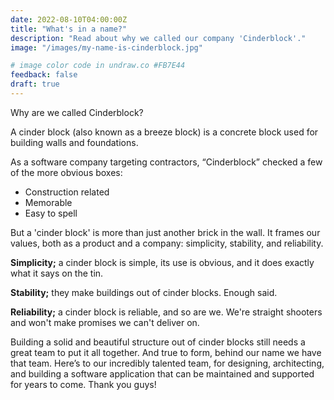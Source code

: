```yaml
---
date: 2022-08-10T04:00:00Z
title: "What's in a name?"
description: "Read about why we called our company 'Cinderblock'."
image: "/images/my-name-is-cinderblock.jpg"

# image color code in undraw.co #FB7E44 
feedback: false
draft: true
---
```


Why are we called Cinderblock?

A cinder block (also known as a breeze block) is a concrete block used for building walls and foundations.

As a software company targeting contractors, “Cinderblock” checked a few of the more obvious boxes:

* Construction related
* Memorable
* Easy to spell

But a 'cinder block' is more than just another brick in the wall. It frames our values, both as a product and a company: simplicity, stability, and reliability.

**Simplicity;** a cinder block is simple, its use is obvious, and it does exactly what it says on the tin.

**Stability;** they make buildings out of cinder blocks. Enough said.

**Reliability;** a cinder block is reliable, and so are we. We're straight shooters and won't make promises we can't deliver on.  
  
Building a solid and beautiful structure out of cinder blocks still needs a great team to put it all together. And true to form, behind our name we have that team. Here’s to our incredibly talented team, for designing, architecting, and building a software application that can be maintained and supported for years to come. Thank you guys!